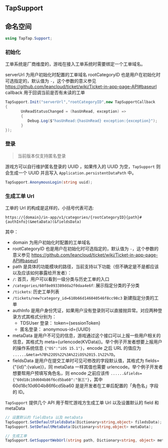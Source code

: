 ## TapSupport

## 命名空间

```c#
using TapTap.Support;
```

### 初始化

工单系统是厂商维度的，游戏在接入工单系统时需要绑定一个工单域名。

serverUrl 为用户初始化时配置的工单域名
rootCategoryID 也是用户在初始化时可选指定的，默认值为 `-`，这个参数的意义参见 https://github.com/leancloud/ticket/wiki/Ticket-in-app-page-API#baseurl
callback 用于回调当前是否有未读的工单

```c#
TapSupport.Init("serverUrl","rootCategoryID",new TapSupportCallback
{
       UnReadStatusChanged = (hasUnRead, exception) =>
       {
          Debug.Log($"hasUnRead:{hasUnRead} exception:{exception}");
       }
});
```

### 登录

> 当前版本仅支持匿名登录

游戏方可以自行维护匿名登录的 UUID ，如果传入的 UUID 为空，`TapSupport` 则会生成一个 UUID 并且写入 `Application.persistentDataPath` 中。

```c#
TapSupport.AnonymousLogin(string uuid);
```

### 生成工单 Url

工单的 Url 的构成是这样的，小括号代表可选:

```url
https://{domain}/in-app/v1/categories/{rootCategoryID}{path}#{authInfo}(&metaData)(&fieldsData)
```

其中：

* domain 为用户初始化时配置的工单域名
* rootCategoryID 也是用户在初始化时可选指定的，默认值为 `-`，这个参数的意义参见 https://github.com/leancloud/ticket/wiki/Ticket-in-app-page-API#baseurl
* path 是具体的功能模块的路径，当前支持以下功能（但不确定是不是都应该以及应该如何暴露给开发者）：
* `/`: 首页，用户可以看到一级分类与历史工单的入口
* `/categories/60f8e093389dda2f0daa4e6f`: 展示指定分类的子分类
* `/tickets`: 历史工单列表
* `/tickets/new?category_id=610b66d146040546f8cc98c3` 新建指定分类的工单
* authInfo 是用户身份凭证，如果用户没有登录则可以直接抛异常。对应两种登录方式其格式分别为：
    * TDSUser 登录： token={sessionToken}
    * 匿名登录： anonymous-id={UUID}
* metaData 是用户不可见的信息，游戏通过这个接口可以上报一些用户相关的信息，其格式为 meta={urlencode(KVData)}。举个例子开发者想要上报用户的操作系统信息 `{"OS":"iOS 15.1"}`，encode 之后 URL 的值应为 `......&meta=%7B%22OS%22%3A%22iOS%2015.1%22%7D`。
* fieldsData 是用户在提交工单时可见可修改的字段默认值，其格式为 fields={"{id}":{value}}，同 metaData 一样其值也需要 urlencode。举个例子开发者想要帮用户预填写角色名，则 encode 之前应该传 `......&fields={"60d18c10d604b86f6cd5ba60":"张三"}`，其中 60d18c10d604b86f6cd5ba60 是是开发者在工单后配置的「角色名」字段的 ID。

`TapSupport` 提供几个 API 用于帮忙游戏方生成工单 Url 以及设置默认的 field 和 metaData

```c#
// 设置默认的 fieldData 以及 metaData
TapSupport.SetDefaultFieldsData(Dictionary<string,object> filedsData);
TapSupport.SetDefaultMetaData(Dictionary<string,object> metaData);

// 生成工单
TapSupport.GetSupportWebUrl(string path, Dictionary<string, object> metaData,Dictionary<string, object> fieldsData)
```

